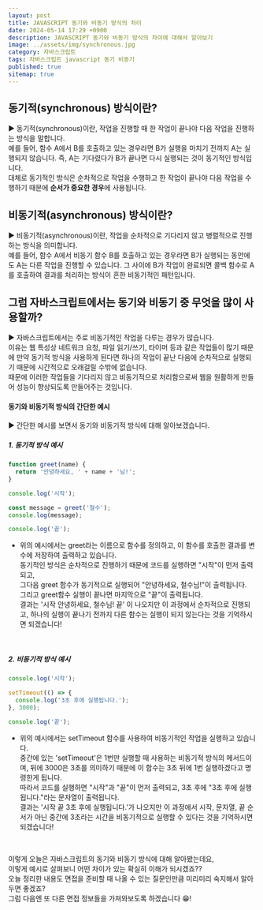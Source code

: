 ```yaml
---
layout: post
title: JAVASCRIPT 동기와 비동기 방식의 차이
date: 2024-05-14 17:29 +0900
description: JAVASCRIPT 동기와 비동기 방식의 차이에 대해서 알아보기
image: ../assets/img/synchronous.jpg
category: 자바스크립트
tags: 자바스크립트 javascript 동기 비동기
published: true
sitemap: true
---
```


## 동기적(synchronous) 방식이란?

▶ 동기적(synchronous)이란, 작업을 진행할 때 한 작업이 끝나야 다음 작업을 진행하는 방식을 말합니다.<br>
예를 들어, 함수 A에서 B를 호출하고 있는 경우라면 B가 실행을 마치기 전까지 A는 실행되지 않습니다. 즉, A는 기다렸다가 B가 끝나면 다시 실행되는 것이 동기적인 방식입니다.<br>
대체로 동기적인 방식은 순차적으로 작업을 수행하고 한 작업이 끝나야 다음 작업을 수행하기 때문에 **순서가 중요한 경우**에 사용됩니다.

## 비동기적(asynchronous) 방식이란?

▶ 비동기적(asynchronous)이란, 작업을 순차적으로 기다리지 않고 병렬적으로 진행하는 방식을 의미합니다.<br>
예를 들어, 함수 A에서 비동기 함수 B를 호출하고 있는 경우라면 B가 실행되는 동안에도 A는 다른 작업을 진행할 수 있습니다. 그 사이에 B가 작업이 완료되면 콜백 함수로 A를 호출하여 결과를 처리하는 방식이 흔한 비동기적인 패턴입니다.

## 그럼 자바스크립트에서는 동기와 비동기 중 무엇을 많이 사용할까?

▶ 자바스크립트에서는 주로 비동기적인 작업을 다루는 경우가 많습니다.<br>
이유는 웹 특성상 네트워크 요청, 파일 읽기/쓰기, 타이머 등과 같은 작업들이 많기 때문에 만약 동기적 방식을 사용하게 된다면 하나의 작업이 끝난 다음에 순차적으로 실행되기 때문에 시간적으로 오래걸릴 수밖에 없습니다.<br>
때문에 이러한 작업들을 기다리지 않고 비동기적으로 처리함으로써 웹을 원활하게 만들어 성능이 향상되도록 만들어주는 것입니다.

#### 동기와 비동기적 방식의 간단한 예시

▶ 간단한 예시를 보면서 동기와 비동기적 방식에 대해 알아보겠습니다.

##### 1. 동기적 방식 예시

````javascript
function greet(name) {
  return '안녕하세요, ' + name + '님!';
}

console.log('시작');

const message = greet('철수');
console.log(message);

console.log('끝');
````

- 위의 예시에서는 greet라는 이름으로 함수를 정의하고, 이 함수를 호출한 결과를 변수에 저장하여 출력하고 있습니다.<br>
동기적인 방식은 순차적으로 진행하기 때문에 코드를 실행하면 "시작"이 먼저 출력되고,<br>
그다음 greet 함수가 동기적으로 실행되어 "안녕하세요, 철수님!"이 출력됩니다.<br>
그리고 greet함수 실행이 끝나면 마지막으로 "끝"이 출력됩니다.<br>
결과는 '시작 안녕하세요, 철수님! 끝' 이 나오지만 이 과정에서 순차적으로 진행되고, 하나의 실행이 끝나기 전까지 다른 함수는 실행이 되지 않는다는 것을 기억하시면 되겠습니다!  
<br>

##### 2. 비동기적 방식 예시

````javascript
console.log('시작');

setTimeout(() => {
  console.log('3초 후에 실행됩니다.');
}, 3000);

console.log('끝');
````

- 위의 예시에서는 setTimeout 함수를 사용하여 비동기적인 작업을 실행하고 있습니다.<br>
중간에 있는 'setTimeout'은 1번만 실행할 때 사용하는 비동기적 방식의 메서드이며, 뒤에 3000은 3초를 의미하기 때문에 이 함수는 3초 뒤에 1번 실행하겠다고 명령한게 됩니다.<br>
따라서 코드를 실행하면 "시작"과 "끝"이 먼저 출력되고, 3초 후에 "3초 후에 실행됩니다."라는 문자열이 출력됩니다.<br>
결과는 '시작 끝 3초 후에 실행됩니다.'가 나오지만 이 과정에서 시작, 문자열, 끝 순서가 아닌 중간에 3초라는 시간을 비동기적으로 실행할 수 있다는 것을 기억하시면 되겠습니다! 
<br>

이렇게 오늘은 자바스크립트의 동기와 비동기 방식에 대해 알아봤는데요,<br>
이렇게 예시로 살펴보니 어떤 차이가 있는 확실히 이해가 되시겠죠??<br>
오늘 정리한 내용도 면접을 준비할 때 나올 수 있는 질문인만큼 미리미리 숙지해서 알아두면 좋겠죠?<br>
그럼 다음엔 또 다른 면접 정보들을 가져와보도록 하겠습니다 😁!